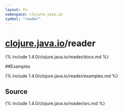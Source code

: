 ```yaml
---
layout: fn
namespace: clojure.java.io
symbol: "reader"
---
```


# [clojure.java.io](../)/reader

{% include 1.4.0/clojure.java.io/reader/docs.md %}

##Examples

{% include 1.4.0/clojure.java.io/reader/examples.md %}
## Source
{% include 1.4.0/clojure.java.io/reader/src.md %}

